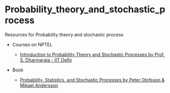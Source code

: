 # Probability_theory_and_stochastic_process
Resources for Probability theory and stochastic process

- Courses on NPTEL
  - [Introduction to Probability Theory and Stochastic Processes by Prof. S. Dharmaraja - IIT Delhi](https://nptel.ac.in/courses/111/102/111102111/)
  
- Book
  - [Probability, Statistics, and Stochastic Processes by Peter Olofsson &  Mikael Andersson](http://ramanujan.math.trinity.edu/polofsson/teach/Book.pdf)
